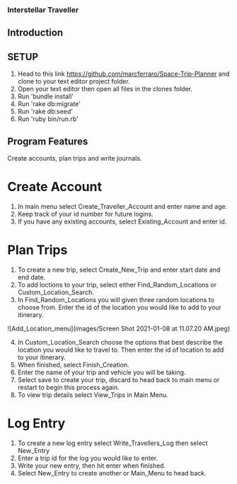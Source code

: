 ### Interstellar Traveller

## Introduction


## SETUP

1. Head to this link https://github.com/marcferraro/Space-Trip-Planner and clone to your text editor project folder.
2. Open your text editor then open all files in the clones folder.
3. Run 'bundle install' 
4. Run 'rake db:migrate'
5. Run 'rake db:seed'
6. Run 'ruby bin/run.rb'


## Program Features
Create accounts, plan trips and write journals.

# Create Account
1. In main menu select Create_Traveller_Account and enter name and age.
2. Keep track of your id number for future logins.
3. If you have any existing accounts, select Existing_Account and enter id.

# Plan Trips
1. To create a new trip, select Create_New_Trip and enter start date and end date.
2. To add loctions to your trip, select either Find_Random_Locations or Custom_Location_Search.
3. In Find_Random_Locations you will given three random locations to choose from. Enter the id of the location you would like to add to your itinerary.

![Add_Location_menu](images/Screen Shot 2021-01-08 at 11.07.20 AM.jpeg)

4. In Custom_Location_Search choose the options that best describe the location you would like to travel to. Then enter the id of location to add to your itinerary.
5. When finished, select Finish_Creation.
6. Enter the name of your trip and vehicle you will be taking.
7. Select save to create your trip, discard to head back to main menu or restart to begin this process again.
8. To view trip details select View_Trips in Main Menu.


# Log Entry
1. To create a new log entry select Write_Travellers_Log then select New_Entry
2. Enter a trip id for the log you would like to enter.
3. Write your new entry, then hit enter when finished.
4. Select New_Entry to create another or Main_Menu to head back.

